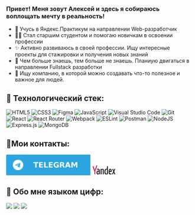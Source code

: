 ### Привет! Меня зовут Алексей и здесь я собираюсь воплощать мечту в реальность!

- 🚀 Учусь в Яндекс.Практикум на направлении Web-разработчик
- 👴🏼 Стал старшим студентом и помогаю новичкам в освоении профессии
- ✨ Активно развиваюсь в своей профессии. Ищу интересные проекты для стажировки и получения новых знаний
- 🤩 Чем больше знаешь, тем больше не знаешь. Планиую двигаться в направлении Fullstack разработки
- 🌱 Ищу компанию, в которой можно создавать что-то полезное и важное для людей. 

## 🧠 Технологический стек:
![HTML5](https://img.shields.io/badge/html5-%23E34F26.svg?style=for-the-badge&logo=html5&logoColor=white) ![CSS3](https://img.shields.io/badge/css3-%231572B6.svg?style=for-the-badge&logo=css3&logoColor=white) ![Figma](https://img.shields.io/badge/figma-%23F24E1E.svg?style=for-the-badge&logo=figma&logoColor=white) ![JavaScript](https://img.shields.io/badge/javascript-%23323330.svg?style=for-the-badge&logo=javascript&logoColor=%23F7DF1E) ![Visual Studio Code](https://img.shields.io/badge/Visual%20Studio%20Code-0078d7.svg?style=for-the-badge&logo=visual-studio-code&logoColor=white) ![Git](https://img.shields.io/badge/git-%23F05033.svg?style=for-the-badge&logo=git&logoColor=white) ![React](https://img.shields.io/badge/react-%2320232a.svg?style=for-the-badge&logo=react&logoColor=%2361DAFB) ![React Router](https://img.shields.io/badge/React_Router-CA4245?style=for-the-badge&logo=react-router&logoColor=white) ![Webpack](https://img.shields.io/badge/webpack-%238DD6F9.svg?style=for-the-badge&logo=webpack&logoColor=black) ![ESLint](https://img.shields.io/badge/ESLint-4B3263?style=for-the-badge&logo=eslint&logoColor=white) ![Postman](https://img.shields.io/badge/Postman-FF6C37?style=for-the-badge&logo=postman&logoColor=white) ![NodeJS](https://img.shields.io/badge/node.js-6DA55F?style=for-the-badge&logo=node.js&logoColor=white) ![Express.js](https://img.shields.io/badge/express.js-%23404d59.svg?style=for-the-badge&logo=express&logoColor=%2361DAFB) ![MongoDB](https://img.shields.io/badge/MongoDB-%234ea94b.svg?style=for-the-badge&logo=mongodb&logoColor=white)
&nbsp;

## 📍Мои контакты:
<a href="https://t.me/aumetros"><img src="./img/telegram.svg" alt="Ссылка на Телеграм"></a> <a href="mailto:aum3tros@yandex.ru"><img src="./img/yandexmail.jpg" style="height: 28px" alt="Ссылка на Яндекс"></a>

## 🧾 Обо мне языком цифр:
![](https://github-profile-summary-cards.vercel.app/api/cards/profile-details?username=aumetros&theme=nord_dark)
![](https://github-profile-summary-cards.vercel.app/api/cards/most-commit-language?username=aumetros&theme=nord_dark)   ![](https://github-profile-summary-cards.vercel.app/api/cards/productive-time?username=aumetros&theme=nord_dark)